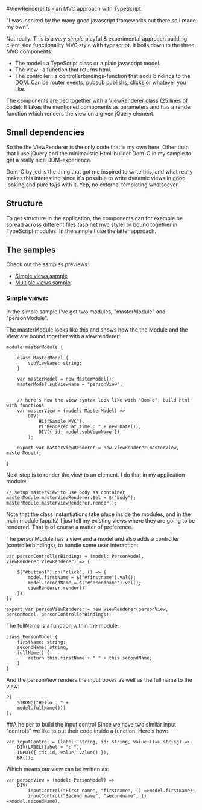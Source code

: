 #ViewRenderer.ts - an MVC approach with TypeScript

"I was inspired by the many good javascript frameworks out there so I made my own".

Not really. This is a _very simple_ playful & experimental approach building client side functionality MVC style with typescript. It boils down to the three MVC components:

* The model : a TypeScript class or a plain javascript model.
* The view : a function that returns html.
* The controller : a controllerbindings-function that adds bindings to the DOM. Can be router events, pubsub publishs, clicks or whatever you like.

The components are tied together with a ViewRenderer class (25 lines of code). It takes the mentioned components as parameters and has a render function which renders the view on a given jQuery element.

## Small dependencies
So the the ViewRenderer is the only code that is my own here. Other than that I use jQuery and the minimalistic Html-builder Dom-O in my sample to get a really nice DOM-experience. 

Dom-O by jed is the thing that got me inspired to write this, and what really makes this interesting since it's possible to write dynamic views in good looking and pure ts/js with it. Yep, no external templating whatsoever.

## Structure
To get structure in the application, the components can for example be spread across different files (asp net mvc style) or bound together in TypeScript modules. In the sample I use the latter approach.

## The samples

Check out the samples previews:
* [Simple views sample](http://htmlpreview.github.com/?https://github.com/joeriks/ViewRendererTs/blob/master/samples/simple-views/default.html)
* [Multiple views sample](http://htmlpreview.github.com/?https://github.com/joeriks/ViewRendererTs/blob/master/samples/multi-views/default.html)

### Simple views:

In the simple sample I've got two modules, "masterModule" and "personModule".

The masterModule looks like this and shows how the the Module and the View are bound together with a viewrenderer:

	module masterModule {

		class MasterModel {
			subViewName: string;
		}

		var masterModel = new MasterModel();
		masterModel.subViewName = "personView";


		// here's how the view syntax look like with "Dom-o", build html with functions
		var masterView = (model: MasterModel) =>
			DIV(
				H1("Sample MVC"),
				P("Rendered at time : " + new Date()),
				DIV({ id: model.subViewName })
			);

		export var masterViewRenderer = new ViewRenderer(masterView, masterModel);

	}

Next step is to render the view to an element. I do that in my application module:

    // setup masterview to use body as container
    masterModule.masterViewRenderer.$el = $("body");
    masterModule.masterViewRenderer.render();

Note that the class instantiations take place inside the modules, and in the main module (app.ts) I just tell my existing views where they are going to be rendered. That is of course a matter of preference.

The personModule has a view and a model and also adds a controller (controllerbindings), to handle some user interaction:

    var personControllerBindings = (model: PersonModel, viewRenderer:ViewRenderer) => {

        $("#button1").on("click", () => {
            model.firstName = $("#firstname").val();
            model.secondName = $("#secondname").val();
            viewRenderer.render();
        });
    };

    export var personViewRenderer = new ViewRenderer(personView, personModel, personControllerBindings);

The fullName is a function within the module:

    class PersonModel {
        firstName: string;
        secondName: string;
        fullName() {
            return this.firstName + " " + this.secondName;
        }
    }

And the personView renders the input boxes as well as the full name to the view:

    P(
        STRONG("Hello : " +
        model.fullName()))
    );


##A helper to build the input control
Since we have two similar input "controls" we like to put their code inside a function. Here's how:

	var inputControl = (label: string, id: string, value:()=> string) =>
		DIV(LABEL(label + ": "),
		INPUT({ id: id, value: value() }),
		BR());

Which means our view can be written as:

    var personView = (model: PersonModel) =>
        DIV(
            inputControl("First name", "firstname", () =>model.firstName),
            inputControl("Second name", "secondname", () =>model.secondName),
